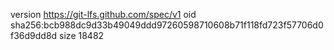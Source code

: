 version https://git-lfs.github.com/spec/v1
oid sha256:bcb988dc9d33b49049ddd97260598710608b71f118fd723f57706d0f36d9dd8d
size 18482
